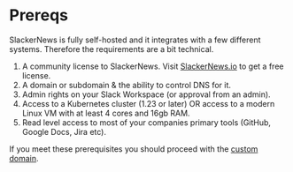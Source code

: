 # Prereqs
SlackerNews is fully self-hosted and it integrates with a few different systems. Therefore the requirements are a bit technical.

1. A community license to SlackerNews. Visit [SlackerNews.io](https://slackernews.io) to get a free license.
2. A domain or subdomain & the ability to control DNS for it.
3. Admin rights on your Slack Workspace (or approval from an admin).
4. Access to a Kubernetes cluster (1.23 or later) OR access to a modern Linux VM with at least 4 cores and 16gb RAM.
5. Read level access to most of your companies primary tools (GitHub, Google Docs, Jira etc).

If you meet these prerequisites you should proceed with the [custom domain](/domain).
